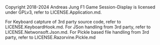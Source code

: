 Copyright 2018-2024 Andreas Jung
F1 Game Session-Display is licensed under GPLv3, refer to LICENSE.Application.md.

For Keyboard catpture of 3rd party source code, refer to LICENSE.KeyboardHook.md.
For JSon handling from 3rd party, refer to LICENSE.Netwonsoft.Json.md.
For Pickle based file handling from 3rd party, refer to LICENSE.Razorvine.Pickle.md

